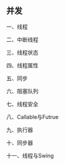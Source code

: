 ## 并发



一、线程

二、中断线程

三、线程状态

四、线程属性

五、同步

六、阻塞队列

七、线程安全

八、Callable与Futrue

九、执行器

十、同步器

十一、线程与Swing